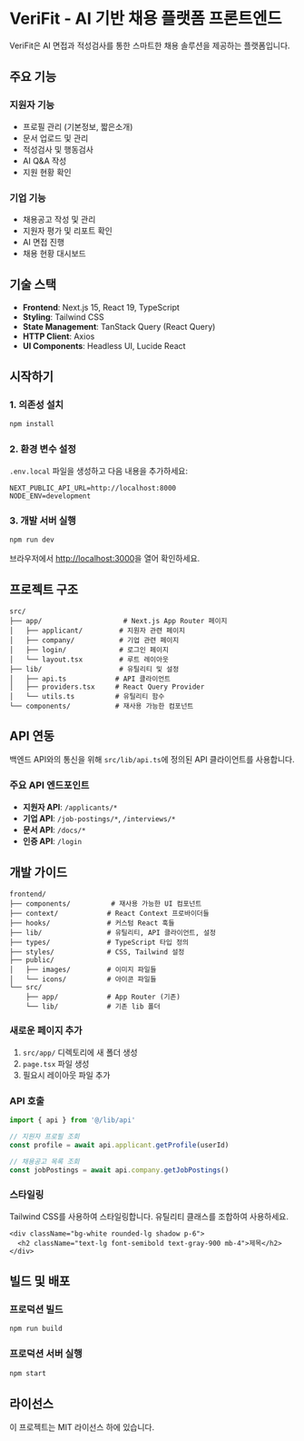 # VeriFit - AI 기반 채용 플랫폼 프론트엔드

VeriFit은 AI 면접과 적성검사를 통한 스마트한 채용 솔루션을 제공하는 플랫폼입니다.

## 주요 기능

### 지원자 기능
- 프로필 관리 (기본정보, 짧은소개)
- 문서 업로드 및 관리
- 적성검사 및 행동검사
- AI Q&A 작성
- 지원 현황 확인

### 기업 기능
- 채용공고 작성 및 관리
- 지원자 평가 및 리포트 확인
- AI 면접 진행
- 채용 현황 대시보드

## 기술 스택

- **Frontend**: Next.js 15, React 19, TypeScript
- **Styling**: Tailwind CSS
- **State Management**: TanStack Query (React Query)
- **HTTP Client**: Axios
- **UI Components**: Headless UI, Lucide React

## 시작하기

### 1. 의존성 설치

```bash
npm install
```

### 2. 환경 변수 설정

`.env.local` 파일을 생성하고 다음 내용을 추가하세요:

```env
NEXT_PUBLIC_API_URL=http://localhost:8000
NODE_ENV=development
```

### 3. 개발 서버 실행

```bash
npm run dev
```

브라우저에서 [http://localhost:3000](http://localhost:3000)을 열어 확인하세요.

## 프로젝트 구조

```
src/
├── app/                    # Next.js App Router 페이지
│   ├── applicant/         # 지원자 관련 페이지
│   ├── company/           # 기업 관련 페이지
│   ├── login/             # 로그인 페이지
│   └── layout.tsx         # 루트 레이아웃
├── lib/                   # 유틸리티 및 설정
│   ├── api.ts            # API 클라이언트
│   ├── providers.tsx     # React Query Provider
│   └── utils.ts          # 유틸리티 함수
└── components/           # 재사용 가능한 컴포넌트
```

## API 연동

백엔드 API와의 통신을 위해 `src/lib/api.ts`에 정의된 API 클라이언트를 사용합니다.

### 주요 API 엔드포인트

- **지원자 API**: `/applicants/*`
- **기업 API**: `/job-postings/*`, `/interviews/*`
- **문서 API**: `/docs/*`
- **인증 API**: `/login`

## 개발 가이드
```
frontend/
├── components/          # 재사용 가능한 UI 컴포넌트
├── context/            # React Context 프로바이더들
├── hooks/              # 커스텀 React 훅들
├── lib/                # 유틸리티, API 클라이언트, 설정
├── types/              # TypeScript 타입 정의
├── styles/             # CSS, Tailwind 설정
├── public/
│   ├── images/         # 이미지 파일들
│   └── icons/          # 아이콘 파일들
└── src/
    ├── app/            # App Router (기존)
    └── lib/            # 기존 lib 폴더
```    

### 새로운 페이지 추가

1. `src/app/` 디렉토리에 새 폴더 생성
2. `page.tsx` 파일 생성
3. 필요시 레이아웃 파일 추가

### API 호출

```typescript
import { api } from '@/lib/api'

// 지원자 프로필 조회
const profile = await api.applicant.getProfile(userId)

// 채용공고 목록 조회
const jobPostings = await api.company.getJobPostings()
```

### 스타일링

Tailwind CSS를 사용하여 스타일링합니다. 유틸리티 클래스를 조합하여 사용하세요.

```tsx
<div className="bg-white rounded-lg shadow p-6">
  <h2 className="text-lg font-semibold text-gray-900 mb-4">제목</h2>
</div>
```

## 빌드 및 배포

### 프로덕션 빌드

```bash
npm run build
```

### 프로덕션 서버 실행

```bash
npm start
```

## 라이선스

이 프로젝트는 MIT 라이선스 하에 있습니다.
